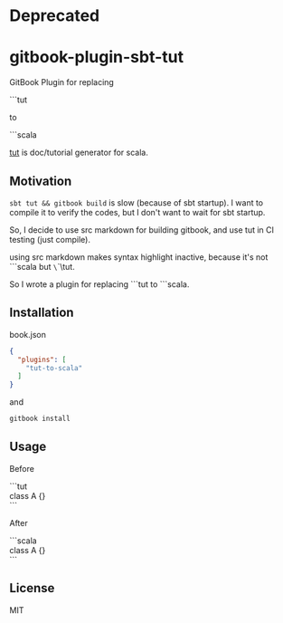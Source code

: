# Deprecated

# gitbook-plugin-sbt-tut

GitBook Plugin for replacing 

\`\`\`tut 

to 

\`\`\`scala

[tut](https://github.com/tpolecat/tut) is doc/tutorial generator for scala.


## Motivation

`sbt tut && gitbook build` is slow (because of sbt startup). 
I want to compile it to verify the codes, but I don't want to wait for sbt startup.

So, I decide to use src markdown for building gitbook, and use tut in CI testing (just compile).

using src markdown makes syntax highlight inactive, because it's not \`\`\`scala but `\`\`\tut.

So I wrote a plugin for replacing \`\`\`tut to \`\`\`scala.

## Installation

book.json

```json
{
  "plugins": [
    "tut-to-scala"
  ]
}
```

and

```sh
gitbook install
```

## Usage

Before

\`\`\`tut  
class A {}  
\`\`\`

After

\`\`\`scala  
class A {}  
\`\`\`

## License

MIT

